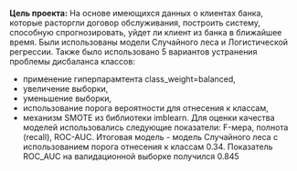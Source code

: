 **Цель проекта:**
На основе имеющихся данных о клиентах банка, которые расторгли договор обслуживания, построить систему, способную спрогнозировать, уйдет ли клиент из банка в ближайшее время.
Были использованы модели Случайного леса и Логистической регрессии.
Также было использовано 5 вариантов устранения проблемы дисбаланса классов:
 - применение гиперпарамтента class_weight=balanced,
 - увеличение выборки,
 - уменьшение выборки,
 - использование порога вероятности для отнесения к классам,
 - механизм SMOTE из библиотеки imblearn.
Для оценки качества моделей использовались следующие показатели: F-мера, полнота (recall), ROC-AUC.
Итоговая модель - модель Случайного леса с использованием порога отнесения к классам 0.34. Показатель ROC_AUC на валидационной выборке получился 0.845
